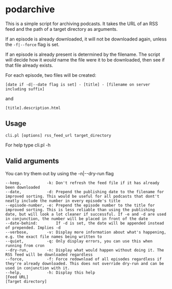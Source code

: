 podarchive
==========
This is a simple script for archiving podcasts. It takes the URL of an RSS feed and the path of a target directory as arguments.

If an episode is already downloaded, it will not be downloaded again, unless the `-f|--force` flag is set.

If an episode is already present is determined by the filename. The script will decide how it _would_ name the file were it to be  downloaded, then see if that file already exists.


For each episode, two files will be created:

    [date if -d|--date flag is set] - [title] - [filename on server including suffix]

and

    [title].description.html
    

Usage
-----
    cli.pl [options] rss_feed_url target_directory

For help type cli.pl -h
    
Valid arguments
---------------
You can try them out by using the -n|--dry-run flag

    --keep,           -k: Don't refresh the feed file if it has already been downloaded
    --date,           -d: Prepend the publishing date to the filename for improved sorting. This would be useful for all podcasts that dont't neatly include the number in every episode's title
    --episode-number, -e: Prepend the episode number to the title for improved sorting. This is less reliable than using the publishing date, but will look a lot cleaner if successful. If -e and -d are used in conjunction, the number will be placed in front of the date
    --date-behind:        If -d is set, the date will be appended instead of prepended. Implies -d
    --verbose,        -v: Display more information about what's happening, e.g. the exact file names being written to
    --quiet,          -q: Only display errors, you can use this when running from cron
    --dry-run,        -n: Display what would happen without doing it. The RSS feed will be downloaded regardless
    --force,          -f: Force redownload of all episodes regardless if they're already downloaded. This does not override dry-run and can be used in conjunction with it.
    --help,           -h: Display this help
    [Feed URL]
    [Target directory]